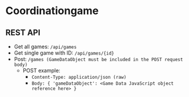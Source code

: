 # Coordinationgame

## REST API
- Get all games:             `/api/games`
- Get single game with ID:   `/api/games/{id}`
- Post:                      `/games (GameDataObject must be included in the POST request body)`
    - POST example:
        - `Content-Type: application/json (raw)`
        - `Body: { 'gameDataObject': <Game Data JavaScript object reference here> }`
